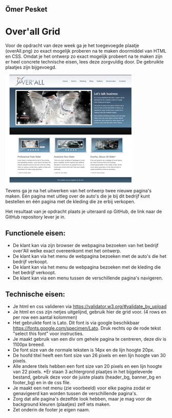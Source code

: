 ﻿## Ömer Pesket

# Over'all Grid
Voor de opdracht van deze week ga je het toegevoegde plaatje (overAll.png) zo exact mogelijk proberen na te maken doormiddel van HTML en CSS. Omdat je het ontwerp zo exact mogelijk probeert na te maken zijn er heel concrete technische eisen, lees deze zorgvuldig door. De gebruikte plaatjes zijn bijgevoegd.

![Ontwerp](assets/img/ontwerp.png)

Tevens ga je na het uitwerken van het ontwerp twee nieuwe pagina's maken. Eén pagina met uitleg over de auto's die je bij dit bedrijf kunt bestellen en één pagina met de kleding die ze erbij verkopen.

Het resultaat van je opdracht plaats je uiteraard op GitHub, de link naar de GitHub repository lever je in.

## Functionele eisen:

* De klant kan via zijn browser de webpagina bezoeken van het bedrijf over'All welke exact overeenkomt met het ontwerp.
* De klant kan via het menu de webpagina bezoeken met de auto's die het bedrijf verkoopt.
* De klant kan via het menu de webpagina bezoeken met de kleding die het bedrijf verkoopt.
* De klant kan via een menu tussen de verschillende pagina's navigeren.
 

## Technische eisen:

* Je html en css valideren via https://validator.w3.org/#validate_by_upload
* Je html en css zijn netjes uitgelijnd, gebruik hier de grid voor. (4 rows en per row een aantal kolommen)
* Het gebruikte font is Lato. Dit font is via google beschikbaar https://fonts.google.com/specimen/Lato. Druk rechts op de rode tekst "select this font" voor instructies.
* Je maakt gebruik van een div om gehele pagina te centreren, deze div is 1100px breeed.
* De font size van de normale teksten is 14px en de lijn hoogte 20px.
* De hoofd titel heeft een font size van 26 pixels en een lijn hoogte van 30 pixels.
* Alle andere titels hebben een font size van 20 pixels en een lijn hoogte van 22 pixels. 
*Er staan 3 achtergrond plaatjes in het bijgeleverde bestand, gebruik deze voor de juiste plaats (header_bg, banner_bg en footer_bg) en in de css file.
* Je maakt een net menu (zie voorbeeld) voor elke pagina zodat er genavigeerd kan worden tussen de verschillende pagina's.
* Zorg dat alle pagina's dezelfde look hebben, maar je mag voor de background kleuren (plaatjes) zelf iets maken.
* Zet onderin de footer je eigen naam.


